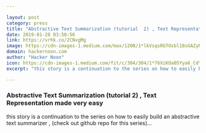 ```yaml
---

layout: post
category: press
title: "Abstractive Text Summarization (tutorial  2) , Text Representation made very easy"
date: 2019-01-28 03:50:56
link: https://vrhk.co/2CNvgMg
image: https://cdn-images-1.medium.com/max/1200/1*lkVsqsRGfOsbl18sGAZyNQ.jpeg
domain: hackernoon.com
author: "Hacker Noon"
icon: https://cdn-images-1.medium.com/fit/c/304/304/1*76XiKOa05Yya6_CdYX8pVg.jpeg
excerpt: "this story is a continuation to the series on how to easily build an abstractive text summarizer , (check out github repo for this series)…"

---
```


### Abstractive Text Summarization (tutorial  2) , Text Representation made very easy

this story is a continuation to the series on how to easily build an abstractive text summarizer , (check out github repo for this series)…